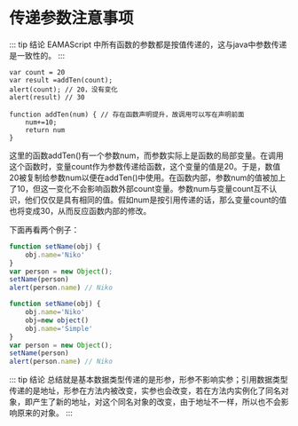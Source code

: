 # 传递参数注意事项

::: tip 结论
EAMAScript 中所有函数的参数都是按值传递的，这与java中参数传递是一致性的。
:::

``` JS
var count = 20
var result =addTen(count);
alert(count); // 20，没有变化
alert(result) // 30 

function addTen(num) { // 存在函数声明提升，故调用可以写在声明前面
    num+=10;
    return num
}
```
<p>这里的函数addTen()有一个参数num，而参数实际上是函数的局部变量。在调用这个函数时，变量count作为参数传递给函数，这个变量的值是20。于是，数值20被复制给参数num以便在addTen()中使用。在函数内部，参数num的值被加上了10，但这一变化不会影响函数外部count变量。参数num与变量count互不认识，他们仅仅是具有相同的值。假如num是按引用传递的话，那么变量count的值也将变成30，从而反应函数内部的修改。
</p>

<p>下面再看两个例子：</p>

```js
function setName(obj) {
    obj.name='Niko'
}
var person = new Object();
setName(person)
alert(person.name) // Niko
```

```js {3,4}
function setName(obj) {
    obj.name='Niko'
    obj=new object()
    obj.name='Simple'
}
var person = new Object();
setName(person)
alert(person.name) // Niko
```
::: tip 结论
总结就是基本数据类型传递的是形参，形参不影响实参；引用数据类型传递的是地址，形参在方法内被改变，实参也会改变，若在方法内实例化了同名对象，即产生了新的地址，对这个同名对象的改变，由于地址不一样，所以也不会影响原来的对象。
:::